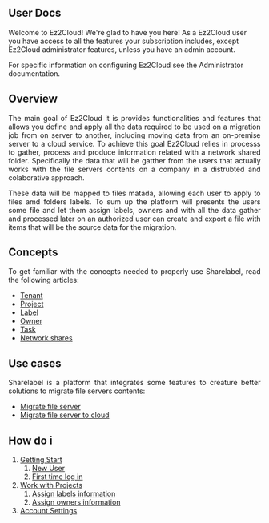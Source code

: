 ## User Docs

Welcome to Ez2Cloud! We're glad to have you here! As a Ez2Cloud user you have access to all the features
your subscription includes, except Ez2Cloud administrator features, unless you have an admin account.

For specific information on configuring Ez2Cloud see the Administrator documentation.

## Overview

<div style='text-align: justify;'> 
<p>The main goal of Ez2Cloud it is provides functionalities and features that allows you define and apply all the data required to be used on a migration job from on server to another, including moving data from an on-premise server to a cloud service. To achieve this goal Ez2Cloud relies in processs to gather, process and produce information related with a network shared folder. Specifically the data that will be gatther from the users that actually works with the file servers contents on a company in a distrubted and colaborative approach. 
<p>These data will be mapped to files matada, allowing each user to apply to files amd folders labels. To sum up the platform will presents the users some file and let them assign labels, owners and with all the data gather and processed later on an authorized user can create and export a file with items that will be the source data for the migration.


## Concepts


To get familiar with the concepts needed to properly use Sharelabel, read the following articles:
* [Tenant](tenant.md)
* [Project](project.md)
* [Label](label.md)
* [Owner](owner.md)
* [Task](task.md)
* [Network shares](share.md)


## Use cases


Sharelabel is a platform that integrates some features to creature better solutions to migrate file servers contents:
* [Migrate file server](migrate.md)
* [Migrate file server to cloud](migrate2cloud.md)



## How do i


1. [Getting Start](intro.md)
     1. [New User](newuser.md)
     2. [First time log in](firsttimelogin.md)
2. [Work with Projects](../projects/intro.md)
     1. [Assign labels information](../projects/assignlabel.md)
     2. [Assign owners information](../projects/assignowner.md)
3. [Account Settings](account.md)
</div> 

